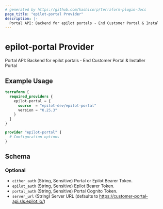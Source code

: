 ```yaml
---
# generated by https://github.com/hashicorp/terraform-plugin-docs
page_title: "epilot-portal Provider"
description: |-
  Portal API: Backend for epilot portals - End Customer Portal & Installer Portal
---
```


# epilot-portal Provider

Portal API: Backend for epilot portals - End Customer Portal & Installer Portal

## Example Usage

```terraform
terraform {
  required_providers {
    epilot-portal = {
      source  = "epilot-dev/epilot-portal"
      version = "0.25.3"
    }
  }
}

provider "epilot-portal" {
  # Configuration options
}
```

<!-- schema generated by tfplugindocs -->
## Schema

### Optional

- `either_auth` (String, Sensitive) Portal or Epilot Bearer Token.
- `epilot_auth` (String, Sensitive) Epilot Bearer Token.
- `portal_auth` (String, Sensitive) Portal Cognito Token.
- `server_url` (String) Server URL (defaults to https://customer-portal-api.sls.epilot.io/)
